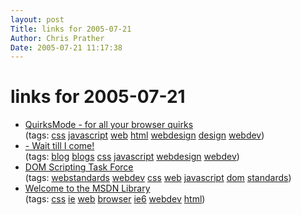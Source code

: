```yaml
---
layout: post
Title: links for 2005-07-21  
Author: Chris Prather
Date: 2005-07-21 11:17:38
---
```


# links for 2005-07-21
<ul class="delicious">
	<li>
		<div class="delicious-link"><a href="http://www.quirksmode.org/">QuirksMode - for all your browser quirks</a></div>
		<div class="delicious-tags">(tags: <a href="http://del.icio.us/perigrin/css">css</a> <a href="http://del.icio.us/perigrin/javascript">javascript</a> <a href="http://del.icio.us/perigrin/web">web</a> <a href="http://del.icio.us/perigrin/html">html</a> <a href="http://del.icio.us/perigrin/webdesign">webdesign</a> <a href="http://del.icio.us/perigrin/design">design</a> <a href="http://del.icio.us/perigrin/webdev">webdev</a>)</div>
	</li>
	<li>
		<div class="delicious-link"><a href="http://www.wait-till-i.com/">- Wait till I come!</a></div>
		<div class="delicious-tags">(tags: <a href="http://del.icio.us/perigrin/blog">blog</a> <a href="http://del.icio.us/perigrin/blogs">blogs</a> <a href="http://del.icio.us/perigrin/css">css</a> <a href="http://del.icio.us/perigrin/javascript">javascript</a> <a href="http://del.icio.us/perigrin/webdesign">webdesign</a> <a href="http://del.icio.us/perigrin/webdev">webdev</a>)</div>
	</li>
	<li>
		<div class="delicious-link"><a href="http://domscripting.webstandards.org/">DOM Scripting Task Force</a></div>
		<div class="delicious-tags">(tags: <a href="http://del.icio.us/perigrin/webstandards">webstandards</a> <a href="http://del.icio.us/perigrin/webdev">webdev</a> <a href="http://del.icio.us/perigrin/css">css</a> <a href="http://del.icio.us/perigrin/web">web</a> <a href="http://del.icio.us/perigrin/javascript">javascript</a> <a href="http://del.icio.us/perigrin/dom">dom</a> <a href="http://del.icio.us/perigrin/standards">standards</a>)</div>
	</li>
	<li>
		<div class="delicious-link"><a href="http://msdn.microsoft.com/library/default.asp?url=/library/en-us/dnie60/html/cssenhancements.asp">Welcome to the MSDN Library</a></div>
		<div class="delicious-tags">(tags: <a href="http://del.icio.us/perigrin/css">css</a> <a href="http://del.icio.us/perigrin/ie">ie</a> <a href="http://del.icio.us/perigrin/web">web</a> <a href="http://del.icio.us/perigrin/browser">browser</a> <a href="http://del.icio.us/perigrin/ie6">ie6</a> <a href="http://del.icio.us/perigrin/webdev">webdev</a> <a href="http://del.icio.us/perigrin/html">html</a>)</div>
	</li>
</ul>

